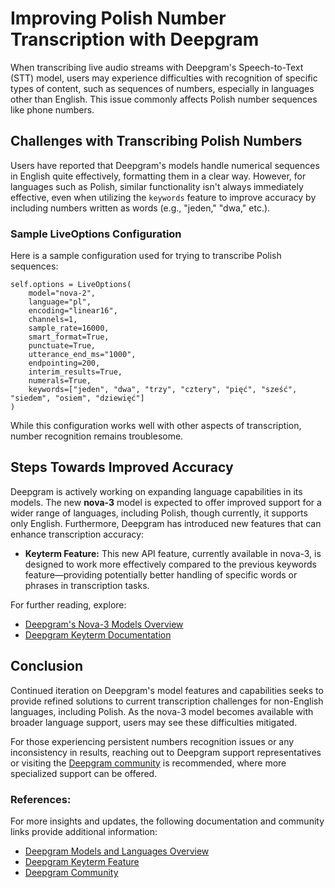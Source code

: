 # Improving Polish Number Transcription with Deepgram

When transcribing live audio streams with Deepgram's Speech-to-Text (STT) model, users may experience difficulties with recognition of specific types of content, such as sequences of numbers, especially in languages other than English. This issue commonly affects Polish number sequences like phone numbers.

## Challenges with Transcribing Polish Numbers

Users have reported that Deepgram's models handle numerical sequences in English quite effectively, formatting them in a clear way. However, for languages such as Polish, similar functionality isn't always immediately effective, even when utilizing the `keywords` feature to improve accuracy by including numbers written as words (e.g., "jeden," "dwa," etc.).

### Sample LiveOptions Configuration

Here is a sample configuration used for trying to transcribe Polish sequences:

```
self.options = LiveOptions(
    model="nova-2",
    language="pl",
    encoding="linear16",
    channels=1,
    sample_rate=16000,
    smart_format=True,
    punctuate=True,
    utterance_end_ms="1000",
    endpointing=200,
    interim_results=True,
    numerals=True,
    keywords=["jeden", "dwa", "trzy", "cztery", "pięć", "sześć", "siedem", "osiem", "dziewięć"]
)
```

While this configuration works well with other aspects of transcription, number recognition remains troublesome.

## Steps Towards Improved Accuracy

Deepgram is actively working on expanding language capabilities in its models. The new **nova-3** model is expected to offer improved support for a wider range of languages, including Polish, though currently, it supports only English. Furthermore, Deepgram has introduced new features that can enhance transcription accuracy:

- **Keyterm Feature:** This new API feature, currently available in nova-3, is designed to work more effectively compared to the previous keywords feature—providing potentially better handling of specific words or phrases in transcription tasks.

For further reading, explore:

- [Deepgram's Nova-3 Models Overview](https://developers.deepgram.com/docs/models-languages-overview#nova-3)
- [Deepgram Keyterm Documentation](https://developers.deepgram.com/docs/keyterm)

## Conclusion

Continued iteration on Deepgram's model features and capabilities seeks to provide refined solutions to current transcription challenges for non-English languages, including Polish. As the nova-3 model becomes available with broader language support, users may see these difficulties mitigated. 

For those experiencing persistent numbers recognition issues or any inconsistency in results, reaching out to Deepgram support representatives or visiting the [Deepgram community](https://discord.gg/deepgram) is recommended, where more specialized support can be offered.

### References:

For more insights and updates, the following documentation and community links provide additional information:

- [Deepgram Models and Languages Overview](https://developers.deepgram.com/docs/models-languages-overview#nova-3)
- [Deepgram Keyterm Feature](https://developers.deepgram.com/docs/keyterm)
- [Deepgram Community](https://discord.gg/deepgram)
